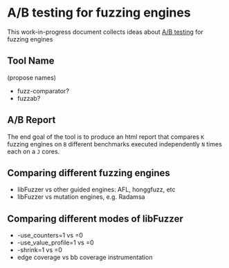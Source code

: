 # A/B testing for fuzzing engines

This work-in-progress document collects ideas about
[A/B testing](https://en.wikipedia.org/wiki/A/B_testing) for fuzzing engines

## Tool Name
(propose names)
* fuzz-comparator? 
* fuzzab? 

## A/B Report

The end goal of the tool is to produce an html report that compares `K` fuzzing engines on `B` different benchmarks executed independently `N` times each on a `J` cores. 

## Comparing different fuzzing engines
* libFuzzer vs other guided engines: AFL, honggfuzz, etc
* libFuzzer vs mutation engines, e.g. Radamsa 

## Comparing different modes of libFuzzer
* -use_counters=1 vs =0
* -use_value_profile=1 vs =0
* -shrink=1 vs =0
* edge coverage vs bb coverage instrumentation

